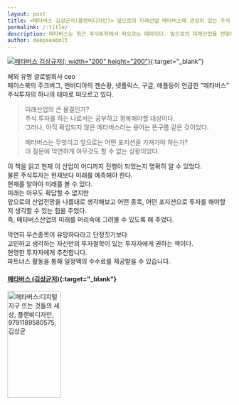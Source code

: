 ```yaml
---
layout: post
title: <메타버스 김상균저(플랜비디자인)> 앞으로의 미래산업 메타버스에 관심이 있는 주식 투자자를 위한 추천책
permalink: /:title/
description: 메타버스는 최근 주식투자에서 떠오르는 테마이다. 앞으로의 미래산업을 전망하고 성공적인 투자를 위해 꼭 읽어보아야 할 책이다.
author: deepseabolt
---
```


[![메타버스 김상규저]({{site.baseurl}}/assets/img/metaverse/metaverse_book.jpg){: width="200" height="200"}](https://coupa.ng/bZYSG1){:target="\_blank"}

해외 유명 글로벌회사 ceo  
페이스북의 주크버그, 엔비디아의 젠슨황, 넷플릭스, 구글, 애플등이 언급한 "메타버스"  
주식투자의 하나의 테마로 떠오르고 있다.

> 미래산업의 큰 물결인가?  
> 주식 투자를 하는 나로서는 공부하고 정복해야할 대상이다.  
> 그러나, 아직 확립되지 않은 메타버스라는 용어는 뜬구름 같은 것이었다.

> 메타버스는 무엇이고 앞으로는 어떤 포지션을 가져가야 하는가?  
> 이 질문에 막연하게 아무것도 할 수 없는 상황이었다.

이 책을 읽고 현재 이 산업이 어디까지 진행이 되었는지 명확히 알 수 있었다.  
물론 주식투자는 현재보다 미래를 예측해야 한다.  
현재를 알아야 미래를 볼 수 있다.  
미래는 아무도 확답할 수 없지만  
앞으로의 산업전망을 나름대로 생각해보고 어떤 종목, 어떤 포지션으로 투자를 해야할 지 생각할 수 있는 힘을 주었다.  
즉, 메타버스산업의 미래를 머리속에 그려볼 수 있도록 해 주었다.

막연히 무슨종목이 유망하다라고 단정짓기보다  
고민하고 생각하는 자신만의 투자철학이 있는 투자자에게 권하는 책이다.  
현명한 투자자에게 추천합니다.  
파트너스 활동을 통해 일정액의 수수료를 제공받을 수 있습니다.

#### [메타버스 (김상균저)](https://coupa.ng/bZYSG1){:target="\_blank"}

<a href="https://coupa.ng/bZYSJO" target="_blank" referrerpolicy="unsafe-url"><img src="https://static.coupangcdn.com/image/affiliate/banner/a48bd2f27281286b816e3ce7f0adcd69@2x.jpg" alt="메타버스:디지털 지구 뜨는 것들의 세상, 플랜비디자인, 9791189580575, 김상균" width="120" height="240"></a>
